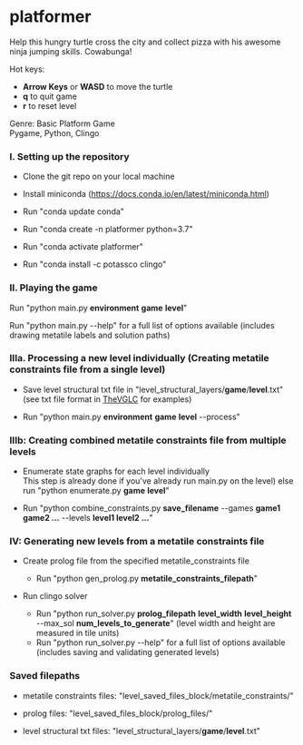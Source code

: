 # platformer

Help this hungry turtle cross the city and collect pizza with his awesome ninja jumping skills. Cowabunga! 

Hot keys:
- **Arrow Keys** or **WASD** to move the turtle
- **q** to quit game
- **r** to reset level

Genre: Basic Platform Game  
Pygame, Python, Clingo

### I. Setting up the repository
- Clone the git repo on your local machine

- Install miniconda (https://docs.conda.io/en/latest/miniconda.html)

- Run "conda update conda"

- Run "conda create -n platformer python=3.7"

- Run "conda activate platformer"

- Run "conda install -c potassco clingo"


### II. Playing the game

Run "python main.py **environment** **game** **level**"

Run "python main.py --help" for a full list of options available (includes drawing metatile labels and solution paths)


### IIIa. Processing a new level individually (Creating metatile constraints file from a single level)
- Save level structural txt file in "level_structural_layers/**game**/**level**.txt" (see txt file format in [TheVGLC](https://github.com/TheVGLC/TheVGLC) for examples)  
  
- Run "python main.py **environment** **game** **level** --process"

### IIIb: Creating combined metatile constraints file from multiple levels
- Enumerate state graphs for each level individually  
  This step is already done if you've already run main.py on the level) else run "python enumerate.py **game** **level**"  
  
- Run "python combine_constraints.py **save_filename** --games **game1 game2 ...** --levels **level1 level2 ...**"  

### IV: Generating new levels from a metatile constraints file
- Create prolog file from the specified metatile_constraints file
  - Run "python gen_prolog.py **metatile_constraints_filepath**"

- Run clingo solver  
  - Run "python run_solver.py **prolog_filepath** **level_width** **level_height** --max_sol **num_levels_to_generate**" (level width and height are measured in tile units)  
  - Run "python run_solver.py --help" for a full list of options available (includes saving and validating generated levels)


### Saved filepaths
- metatile constraints files: "level_saved_files_block/metatile_constraints/"

- prolog files: "level_saved_files_block/prolog_files/"

- level structural txt files: "level_structural_layers/**game**/**level**.txt"
